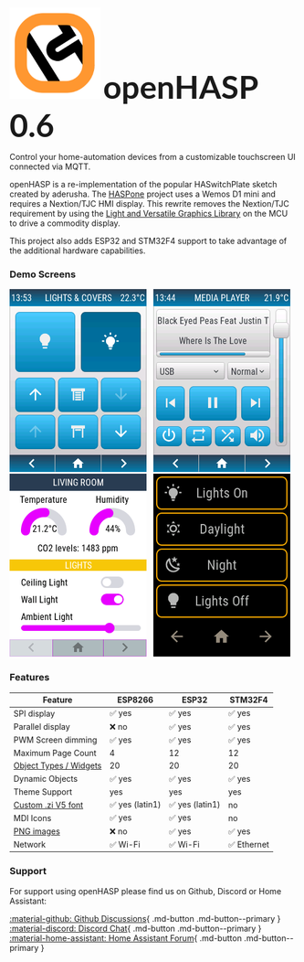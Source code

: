 <img src="assets/images/logo.png" style="width:10rem"></img>
<span style="font-family: 'Lato', 'Arial', helvetica;  font-size: 400%; font-weight: bold">openHASP 0.6<span>

Control your home-automation devices from a customizable touchscreen UI connected via MQTT.

openHASP is a re-implementation of the popular HASwitchPlate sketch created by aderusha.
The [HASPone][1] project uses a Wemos D1 mini and requires a Nextion/TJC HMI display.
This rewrite removes the Nextion/TJC requirement by using the [Light and Versatile Graphics Library][2]
on the MCU to drive a commodity display.

This project also adds ESP32 and STM32F4 support to take advantage of the additional hardware capabilities.

### Demo Screens

[![screenshot](assets/images/screenshots/demo_switches_covers.png)](integrations/home-assistant/sampl_conf#some-basic-controls) &nbsp; 
[![screenshot](assets/images/screenshots/demo_mediaplayer.png)](integrations/home-assistant/sampl_conf#media-player) &nbsp;     
[![Screenshot](assets/images/screenshots/dashui-060.png)](integrations/examples/example-dashui.md) &nbsp;
[![Screenshot](assets/images/screenshots/demo_jaffa1.png)](integrations/openhab/integration_openhab.md) &nbsp; 

### Features

| Feature                 | ESP8266 | ESP32   | STM32F4
|-------------------------|---------|---------|----------
| SPI display             | :white_check_mark: yes | :white_check_mark: yes | :white_check_mark: yes
| Parallel display        | :x: no | :white_check_mark: yes | :white_check_mark: yes
| PWM Screen dimming      | :white_check_mark: yes | :white_check_mark: yes | :white_check_mark: yes
| Maximum Page Count      | 4       | 12 | 12
| [Object Types / Widgets][7]| 20      | 20 | 20
| Dynamic Objects         | :white_check_mark: yes | :white_check_mark: yes | :white_check_mark: yes
| Theme Support           | yes     | yes     | yes
| [Custom .zi V5 font][4] | :white_check_mark: yes (latin1) | :white_check_mark: yes (latin1) | no
| MDI Icons               | :white_check_mark: yes | :white_check_mark: yes | no
| [PNG images][8]         | :x: no | :white_check_mark: yes | :white_check_mark: yes
| Network                 | :white_check_mark: Wi-Fi | :white_check_mark: Wi-Fi | :white_check_mark: Ethernet

### Support

For support using openHASP please find us on Github, Discord or Home Assistant:

[:material-github: Github Discussions][3]{ .md-button .md-button--primary }
[:material-discord: Discord Chat][5]{ .md-button .md-button--primary }
[:material-home-assistant: Home Assistant Forum][6]{ .md-button .md-button--primary }


[1]: https://github.com/HASwitchPlate/HASPone
[2]: https://github.com/lvgl/lvgl
[3]: https://github.com/HASwitchPlate/openHASP/discussions
[4]: https://github.com/fvanroie/HMI-Font-Pack/releases
[5]: https://discord.gg/VCWyuhF
[6]: https://community.home-assistant.io/t/openhasp-an-mqtt-driven-touchscreen-scene-controller/300853
[7]: design/objects#cheatsheet
[8]: design/objects#image